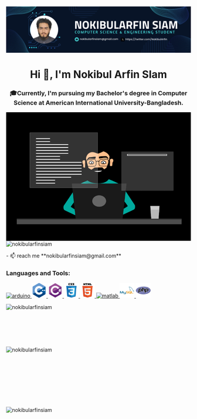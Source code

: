 ![logo](https://github.com/nokibularfinsiam/nokibularfinsiam/blob/main/Navy%20Blue%20Geometric%20Technology%20LinkedIn%20Banner.png)
<h1 align="center">Hi 👋, I'm Nokibul Arfin SIam</h1>
<h3 align="center">🎓Currently, I'm pursuing my Bachelor's degree in Computer Science at American International University-Bangladesh.</h3>
<img align="right" width="600" height="350" src="https://github.com/nokibularfinsiam/nokibularfinsiam/blob/main/UI%20Developer.gif"><br
<p align="left"> <img src="https://komarev.com/ghpvc/?username=nokibularfinsiam&label=Profile%20views&color=0e75b6&style=flat" alt="nokibularfinsiam" /> </p>
- 📫 reach me **nokibularfinsiam@gmail.com**
<h3 align="left">Languages and Tools:</h3>
<p align="left"> <a href="https://www.arduino.cc/" target="_blank" rel="noreferrer"> <img src="https://cdn.worldvectorlogo.com/logos/arduino-1.svg" alt="arduino" width="40" height="40"/> </a> <a href="https://www.w3schools.com/cpp/" target="_blank" rel="noreferrer"> <img src="https://raw.githubusercontent.com/devicons/devicon/master/icons/cplusplus/cplusplus-original.svg" alt="cplusplus" width="40" height="40"/> </a> <a href="https://www.w3schools.com/cs/" target="_blank" rel="noreferrer"> <img src="https://raw.githubusercontent.com/devicons/devicon/master/icons/csharp/csharp-original.svg" alt="csharp" width="40" height="40"/> </a> <a href="https://www.w3schools.com/css/" target="_blank" rel="noreferrer"> <img src="https://raw.githubusercontent.com/devicons/devicon/master/icons/css3/css3-original-wordmark.svg" alt="css3" width="40" height="40"/> </a> <a href="https://www.w3.org/html/" target="_blank" rel="noreferrer"> <img src="https://raw.githubusercontent.com/devicons/devicon/master/icons/html5/html5-original-wordmark.svg" alt="html5" width="40" height="40"/> </a> <a href="https://www.mathworks.com/" target="_blank" rel="noreferrer"> <img src="https://upload.wikimedia.org/wikipedia/commons/2/21/Matlab_Logo.png" alt="matlab" width="40" height="40"/> </a> <a href="https://www.mysql.com/" target="_blank" rel="noreferrer"> <img src="https://raw.githubusercontent.com/devicons/devicon/master/icons/mysql/mysql-original-wordmark.svg" alt="mysql" width="40" height="40"/> </a> <a href="https://www.php.net" target="_blank" rel="noreferrer"> <img src="https://raw.githubusercontent.com/devicons/devicon/master/icons/php/php-original.svg" alt="php" width="40" height="40"/> </a> </p>
<p><img align="left" src="https://github-readme-stats.vercel.app/api/top-langs?username=nokibularfinsiam&show_icons=true&locale=en&layout=compact" alt="nokibularfinsiam" /></p><br><br><br><br><br><br>
<p>&nbsp;<img align="left" src="https://github-readme-stats.vercel.app/api?username=nokibularfinsiam&show_icons=true&locale=en" alt="nokibularfinsiam" /></p>
<br><br><br><br><br><br><br>
<p><img align="left" src="https://github-readme-streak-stats.herokuapp.com/?user=nokibularfinsiam&" alt="nokibularfinsiam" /></p>
